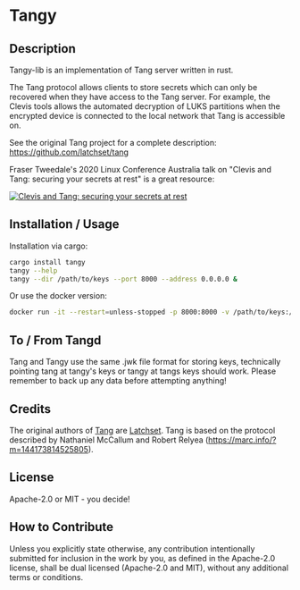 # Tangy 

## Description

Tangy-lib is an implementation of Tang server written in rust.

The Tang protocol allows clients to store secrets which can only be recovered when they have access to the Tang server. For example, the Clevis tools allows the automated decryption of LUKS partitions when the encrypted device is connected to the local network that Tang is accessible on.

See the original Tang project for a complete description: https://github.com/latchset/tang

Fraser Tweedale's 2020 Linux Conference Australia talk on "Clevis and Tang: securing your secrets at rest" is a great resource:

[![Clevis and Tang: securing your secrets at rest](https://img.youtube.com/vi/Dk6ZuydQt9I/0.jpg)](https://www.youtube.com/watch?v=Dk6ZuydQt9I)


## Installation / Usage

Installation via cargo:

``` bash
cargo install tangy
tangy --help
tangy --dir /path/to/keys --port 8000 --address 0.0.0.0 &
```

Or use the docker version:

``` bash
docker run -it --restart=unless-stopped -p 8000:8000 -v /path/to/keys:/keys martynp/tangy:latest
```

## To / From Tangd

Tang and Tangy use the same .jwk file format for storing keys, technically pointing tang at tangy's keys or tangy at tangs keys should work. Please remember to back up any data before attempting anything!

## Credits

The original authors of [Tang](https://github.com/latchset/tang) are [Latchset](https://github.com/latchset/). Tang is based on the protocol described by Nathaniel McCallum and Robert Relyea (https://marc.info/?m=144173814525805).

## License

Apache-2.0 or MIT - you decide!

## How to Contribute

Unless you explicitly state otherwise, any contribution intentionally submitted for inclusion in the work by you, as defined in the Apache-2.0 license, shall be dual licensed (Apache-2.0 and MIT), without any additional terms or conditions.